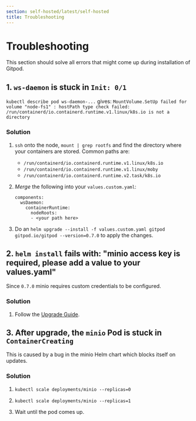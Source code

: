 ```yaml
---
section: self-hosted/latest/self-hosted
title: Troubleshooting
---
```


# Troubleshooting

This section should solve all errors that might come up during installation of Gitpod.

## 1. `ws-daemon` is stuck in `Init: 0/1`

`kubectl describe pod ws-daemon-...` gives:
`MountVolume.SetUp failed for volume "node-fs1" : hostPath type check failed: /run/containerd/io.containerd.runtime.v1.linux/k8s.io is not a directory`

### Solution

1.  `ssh` onto the node, `mount | grep rootfs` and find the directory where your containers are stored. Common paths are:

    - `/run/containerd/io.containerd.runtime.v1.linux/k8s.io`
    - `/run/containerd/io.containerd.runtime.v1.linux/moby`
    - `/run/containerd/io.containerd.runtime.v2.task/k8s.io`

2.  _Merge_ the following into your `values.custom.yaml`:

    ```
    components:
      wsDaemon:
        containerRuntime:
          nodeRoots:
          - <your path here>
    ```

3.  Do an `helm upgrade --install -f values.custom.yaml gitpod gitpod.io/gitpod --version=0.7.0` to apply the changes.

## 2. `helm install` fails with: "minio access key is required, please add a value to your values.yaml"

Since `0.7.0` minio requires custom credentials to be configured.

### Solution

1.  Follow the [Upgrade Guide](./upgrade/).

## 3. After upgrade, the `minio` Pod is stuck in `ContainerCreating`

This is caused by a bug in the minio Helm chart which blocks itself on updates.

### Solution

1.  `kubectl scale deployments/minio --replicas=0`

1.  `kubectl scale deployments/minio --replicas=1`

1.  Wait until the pod comes up.
